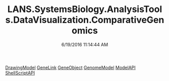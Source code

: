 ﻿---
title: LANS.SystemsBiology.AnalysisTools.DataVisualization.ComparativeGenomics
date: 6/19/2016 11:14:44 AM
---

[DrawingModel](T-LANS.SystemsBiology.AnalysisTools.DataVisualization.ComparativeGenomics.DrawingModel.html)
[GeneLink](T-LANS.SystemsBiology.AnalysisTools.DataVisualization.ComparativeGenomics.GeneLink.html)
[GeneObject](T-LANS.SystemsBiology.AnalysisTools.DataVisualization.ComparativeGenomics.GeneObject.html)
[GenomeModel](T-LANS.SystemsBiology.AnalysisTools.DataVisualization.ComparativeGenomics.GenomeModel.html)
[ModelAPI](T-LANS.SystemsBiology.AnalysisTools.DataVisualization.ComparativeGenomics.ModelAPI.html)
[ShellScriptAPI](T-LANS.SystemsBiology.AnalysisTools.DataVisualization.ComparativeGenomics.ShellScriptAPI.html)
